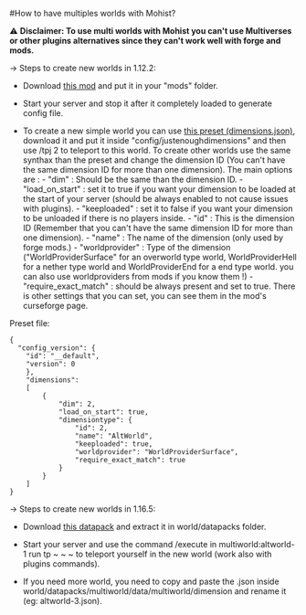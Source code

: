 #How to have multiples worlds with Mohist?

⚠️ **Disclaimer: To use multi worlds with Mohist you can't use Multiverses or other plugins alternatives since they can't work well with forge and mods.**

-> Steps to create new worlds in 1.12.2: 

* Download [this mod](https://www.curseforge.com/minecraft/mc-mods/just-enough-dimensions) and put it in your "mods" folder.

* Start your server and stop it after it completely loaded to generate config file.

* To create a new simple world you can use [this preset (dimensions.json)](https://cdn.discordapp.com/attachments/815331146303799296/825439539438157904/dimensions.json), download it and put it inside "config/justenoughdimensions" and then use /tpj 2 to teleport to this world. To create other worlds use the same synthax than the preset and change the dimension ID (You can't have the same dimension ID for more than one dimension).
    The main options are :
        - "dim" : Should be the same than the dimension ID.
        - "load_on_start" : set it to true if you want your dimension to be loaded at the start of your server (should be always enabled to not cause issues with plugins).
        - "keeploaded" :  set it to false if you want your dimension to be unloaded if there is no players inside.
        - "id" : This is the dimension ID  (Remember that you can't have the same dimension ID for more than one dimension).
        - "name" : The name of the dimension (only used by forge mods.)
        - "worldprovider" : Type of the dimension ("WorldProviderSurface" for an overworld type world, WorldProviderHell  for a nether type world and WorldProviderEnd for a end type world. you can also use worldproviders from mods if you know them !)
        - "require_exact_match" : should be always present and set to true.
    There is other settings that you can set, you can see them in the mod's curseforge page.
    
Preset file:
```
{
  "config_version": {
    "id": "__default",
    "version": 0
    },
    "dimensions":
    [
        {
            "dim": 2,
			"load_on_start": true,
            "dimensiontype": {
                "id": 2,
                "name": "AltWorld",
                "keeploaded": true,
                "worldprovider": "WorldProviderSurface",
                "require_exact_match": true
            }
        }
    ]
}
```
    
-> Steps to create new worlds in 1.16.5: 

* Download [this datapack](https://cdn.discordapp.com/attachments/615256015704948808/850816329636380752/multiworld.zip) and extract it in world/datapacks folder.

* Start your server and use the command /execute in multiworld:altworld-1 run tp ~ ~ ~ to teleport yourself in the new world (work also with plugins commands).

* If you need more world, you need to copy and paste the .json inside world/datapacks/multiworld/data/multiworld/dimension and rename it (eg: altworld-3.json).
